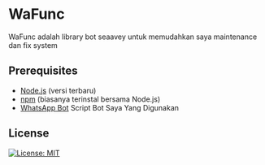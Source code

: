 # WaFunc

WaFunc adalah library bot seaavey untuk memudahkan saya maintenance dan fix system

## Prerequisites

- [Node.js](https://nodejs.org/) (versi terbaru)
- [npm](https://www.npmjs.com/) (biasanya terinstal bersama Node.js)
- [WhatsApp Bot](https://github.com/seaavey/Whatsapp-Bot/) Script Bot Saya Yang Digunakan

## License

[![License: MIT](https://img.shields.io/badge/License-MIT-yellow.svg)](https://opensource.org/licenses/MIT)
